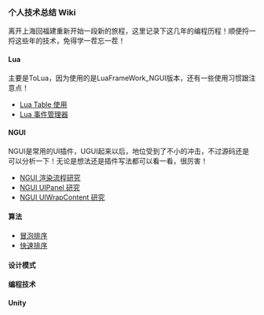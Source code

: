### 个人技术总结 Wiki
离开上海回福建重新开始一段新的旅程，这里记录下这几年的编程历程！顺便捋一捋这些年的技术，免得学一茬忘一茬！

#### Lua 
主要是ToLua，因为使用的是LuaFrameWork_NGUI版本，还有一些使用习惯跟注意点！
- [Lua Table 使用](https://github.com/chenyunxiong/Study-Notes/wiki/Table)
- [Lua 事件管理器](https://github.com/chenyunxiong/Personal-Study-Wiki/wiki/Lua%E4%BA%8B%E4%BB%B6%E7%AE%A1%E7%90%86%E5%99%A8)


#### NGUI 
NGUI是常用的UI插件，UGUI起来以后，地位受到了不小的冲击，不过源码还是可以分析一下！无论是想法还是插件写法都可以看一看，很厉害！
- [NGUI 渲染流程研究](https://github.com/chenyunxiong/Personal-Study-Wiki/wiki/NGUI-%E6%B8%B2%E6%9F%93%E6%B5%81%E7%A8%8B%E7%A0%94%E7%A9%B6)
- [NGUI UIPanel 研究](https://github.com/chenyunxiong/Personal-Study-Wiki/wiki/NGUI-UIPanel%E7%A0%94%E7%A9%B6) 
- [NGUI UIWrapContent 研究](https://github.com/chenyunxiong/Personal-Study-Wiki/wiki/NGUI-WrapContent%E7%A0%94%E7%A9%B6) 


#### 算法 

- [冒泡排序](https://github.com/chenyunxiong/Personal-Study-Wiki/wiki/%E5%86%92%E6%B3%A1%E6%8E%92%E5%BA%8F) 
- [快速排序](https://github.com/chenyunxiong/Personal-Study-Wiki/wiki/%E5%BF%AB%E9%80%9F%E6%8E%92%E5%BA%8F) 

#### 设计模式

#### 编程技术

#### Unity

